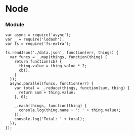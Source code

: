 #  Node
### Module

    var async = require('async');
    var _ = require('lodash');
    var fs = require('fs-extra');

    fs.readJson('./data.json', function(err, things) {
      var funcs = _.map(things, function(thing) {
        return function(cb) {
          thing.value = thing.value * 2;
          cb();
        }
      });
      async.parallel(funcs, function(err) {
        var total = _.reduce(things, function(sum, thing) {
          return sum + thing.value;
        }, 0);

        _.each(things, function(thing) {
          console.log(thing.name + ': ' + thing.value);
        });
        console.log('Total: ' + total);
      });
    });
